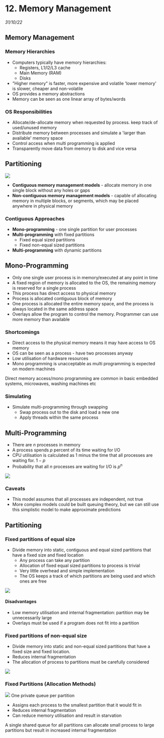# 12. Memory Management
_31/10/22_

## Memory Management
### Memory Hierarchies
- Computers typically have memory hierarchies:
	- Registers, L1/l2/L3 cache
	- Main Memory (RAM)
	- Disks
- "Higher memory" is faster, more expensive and volatile 'lower memory' is slower, cheaper and non-volatile
- OS provides a memory abstractions
- Memory can be seen as one linear array of bytes/words
### OS Responsibilities
- Allocate/de-allocate memory when requested by process. keep track of used/unused memory
- Distribute memory between processes and simulate a 'larger than available' memory space
- Control access when multi programming is applied
- Transparently move data from memory to disk and vice versa
## Partitioning
![](../_resources/20221031131258.png)

- **Contiguous memory management models** - allocate memory in one single block without any holes or gaps
- **Non-contiguous memory management models** - capable of allocating memory in multiple blocks, or segments, which may be placed anywhere in physical memory

### Contiguous Approaches
- **Mono-programming** - one single partition for user processes
- **Multi-programming** with fixed partitions
	- Fixed equal sized partitions
	- Fixed non-equal sized partitions
- **Multi-programming** with dynamic partitions

## Mono-Programming
- Only one single user process is in memory/executed at any point in time
- A fixed region of memory is allocated to the OS, the remaining memory is reserved for a single process
- This process has direct access to physical memory
- Process is allocated contiguous block of memory
- One process is allocated the entire memory space, and the process is always located in the same address space
- Overlays allow the program to control the memory. Programmer can use more memory than available
### Shortcomings
- Direct access to the physical memory means it may have access to OS memory
- OS can be seen as a process - have two processes anyway
- Low utilisation of hardware resources
- Mono programming is unacceptable as multi programming is expected on modern machines

Direct memory access/mono programming are common in basic embedded systems, microwaves, washing machines etc

### Simulating
- Simulate multi-programming through swapping
	- Swap process out to the disk and load a new one
	- Apply threads within the same process

## Multi-Programming
- There are $n$ processes in memory
- A process spends $p$ percent of its time waiting for I/O
- CPU utilisation is calculated as 1 minus the time that all processes are waiting for. $1-p$
- Probability that all $n$ processes are waiting for I/O is $p^n$ 

![](../_resources/20221031165944.png)

### Caveats
- This model assumes that all processes are independent, not true
- More complex models could be built queuing theory, but we can still use this simplistic model to make approximate predictions 

## Partitioning 
### Fixed partitions of equal size
- Divide memory into static, contiguous and equal sized partitions that have a fixed size and fixed location
	- Any process can take any partition
	- Allocation of fixed equal sized partitions to process is trivial
	- Very little overhead and simple implementation
	- The OS keeps a track of which partitions are being used and which ones are free

![](../_resources/20221031170820.png)

#### Disadvantages
- Low memory utilisation and internal fragmentation: partition may be unnecessarily large
- Overlays must be used if a program does not fit into a partition

### Fixed partitions of non-equal size
- Divide memory into static and non-equal sized partitions that have a fixed size and fixed location. 
- Reduces internal fragmentation
- The allocation of process to partitions must be carefully considered

![](../_resources/20221102114351.png)

### Fixed Partitions (Allocation Methods)
![](../_resources/20221102114428.png)
One private queue per partition
- Assigns each process to the smallest partition that it would fit in
- Reduces internal fragmentation
- Can reduce memory utilisation and result in starvation

A single shared queue for all partitions can allocate small process to large partitions but result in increased internal fragmentation
